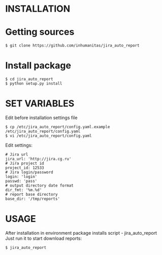 INSTALLATION
============

# Getting sources
    $ git clone https://github.com/inhumanitas/jira_auto_report

# Install package
    $ cd jira_auto_report
    $ python setup.py install

    
SET VARIABLES
=============

Edit before installation settings file 

    $ cp /etc/jira_auto_report/config.yaml.example /etc/jira_auto_report/config.yaml
    $ vi /etc/jira_auto_report/config.yaml

Edit settings:

    # Jira url
    jira_url: 'http://jira.cg.ru'
    # Jira project id
    project_id: 12533
    # Jira login/password
    login: 'login'
    passwd: 'pass'
    # output directory date format
    dir_fmt: '%m.%d'
    # report base directory
    base_dir: '/tmp/reports'

USAGE
=====

After installation in environment package installs script - jira_auto_report
Just run it to start download reports:

    $ jira_auto_report
